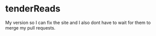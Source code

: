 # tenderReads
My version so I can fix the site and I also dont have to wait for them to merge my pull requests.
